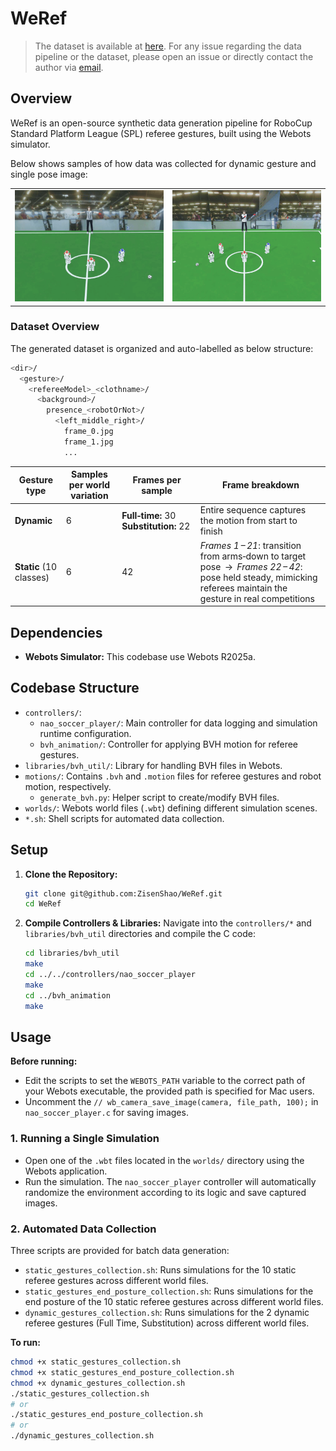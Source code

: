 # WeRef
 
> The dataset is available at [here](https://huggingface.co/datasets/zisenshao/RoboCup-Referee-Gestures/tree/main). For any issue regarding the data pipeline or the dataset, please open an issue or directly contact the author via [email](mailto:zisenshao@outlook.com).

## Overview

WeRef is an open-source synthetic data generation pipeline for RoboCup Standard Platform League (SPL) referee gestures, built using the Webots simulator.

Below shows samples of how data was collected for dynamic gesture and single pose image:

<table>
  <tr>
    <td><img src="demos/sample_dynamic_gesture collection.gif" alt="Static gesture demo" /></td>
    <td><img src="demos/sample_image_data collection.gif" alt="Dynamic gesture demo" /></td>
  </tr>
</table>

### Dataset Overview
The generated dataset is organized and auto-labelled as below structure:
```bash
<dir>/
  <gesture>/
    <refereeModel>_<clothname>/
      <background>/
        presence_<robotOrNot>/
          <left_middle_right>/
            frame_0.jpg
            frame_1.jpg
            ...
```
| Gesture type            | Samples per **world variation** | Frames per **sample**                         | Frame breakdown                                                                                                                                               |
| ----------------------- | ------------------------------- | --------------------------------------------- | ------------------------------------------------------------------------------------------------------------------------------------------------------------- |
| **Dynamic**             | 6                               |  **Full‑time:** 30<br> **Substitution:** 22 | Entire sequence captures the motion from start to finish                                                                                                      |
| **Static** (10 classes) | 6                               | 42                                            | *Frames 1 – 21*: transition from arms‑down to target pose  →  *Frames 22 – 42*: pose held steady, mimicking referees maintain the gesture in real competitions |


## Dependencies

* **Webots Simulator:** This codebase use Webots R2025a.

## Codebase Structure

* `controllers/`:
    * `nao_soccer_player/`: Main controller for data logging and simulation runtime configuration.
    * `bvh_animation/`: Controller for applying BVH motion for referee gestures.
* `libraries/bvh_util/`: Library for handling BVH files in Webots.
* `motions/`: Contains `.bvh` and `.motion` files for referee gestures and robot motion, respectively.
    * `generate_bvh.py`: Helper script to create/modify BVH files.
* `worlds/`: Webots world files (`.wbt`) defining different simulation scenes.
* `*.sh`: Shell scripts for automated data collection.

## Setup

1.  **Clone the Repository:**
    ```bash
    git clone git@github.com:ZisenShao/WeRef.git
    cd WeRef
    ```
2.  **Compile Controllers & Libraries:** Navigate into the `controllers/*` and `libraries/bvh_util` directories and compile the C code:
    ```bash
    cd libraries/bvh_util
    make
    cd ../../controllers/nao_soccer_player
    make
    cd ../bvh_animation
    make
    ```

## Usage

**Before running:**

* Edit the scripts to set the `WEBOTS_PATH` variable to the correct path of your Webots executable, the provided path is specified for Mac users.
* Uncomment the `// wb_camera_save_image(camera, file_path, 100);` in `nao_soccer_player.c` for saving images.

### 1. Running a Single Simulation

* Open one of the `.wbt` files located in the `worlds/` directory using the Webots application.
* Run the simulation. The `nao_soccer_player` controller will automatically randomize the environment according to its logic and save captured images.

### 2. Automated Data Collection

Three scripts are provided for batch data generation:

* `static_gestures_collection.sh`: Runs simulations for the 10 static referee gestures across different world files.
* `static_gestures_end_posture_collection.sh`: Runs simulations for the end posture of the 10 static referee gestures across different world files.
* `dynamic_gestures_collection.sh`: Runs simulations for the 2 dynamic referee gestures (Full Time, Substitution) across different world files.

**To run:**

```bash
chmod +x static_gestures_collection.sh
chmod +x static_gestures_end_posture_collection.sh
chmod +x dynamic_gestures_collection.sh
./static_gestures_collection.sh
# or
./static_gestures_end_posture_collection.sh
# or
./dynamic_gestures_collection.sh
